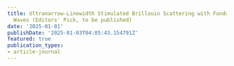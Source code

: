 ```yaml
---
title: Ultranarrow-Linewidth Stimulated Brillouin Scattering with Fundamental Acoustic
  Waves (Editors' Pick, to be published)
date: '2025-01-01'
publishDate: '2025-01-03T04:05:43.154791Z'
featured: true
publication_types:
- article-journal
---
```

